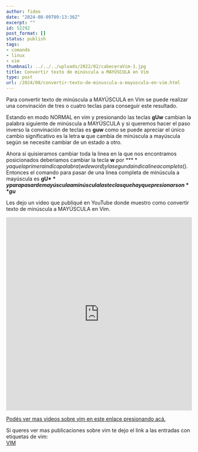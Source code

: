 ```yaml
---
author: fideo
date: "2024-08-09T09:13:36Z"
excerpt: ""
id: 52292
post_format: []
status: publish
tags:
- comando
- linux
- vim
thumbnail: ../../../uploads/2022/02/cabeceraVim-1.jpg
title: Convertir texto de minúscula a MAYÚSCULA en Vim
type: post
url: /2024/08/convertir-texto-de-minuscula-a-mayuscula-en-vim.html
---
```

Para convertir texto de minúscula a MAYÚSCULA en Vim se puede realizar una convinación de tres o cuatro teclas para conseguir este resultado.
<!--more-->
Estando en modo NORMAL en vim y presionando las teclas **gUw** cambian la palabra siguiente de minúscula a MAYÚSCULA y si queremos hacer el paso inverso la convinación de teclas es **guw** como se puede apreciar el único cambio significativo es la letra **u** que cambia de minúscula a mayúscula según se necesite cambiar de un estado a otro.

Ahora si quisieramos cambiar toda la linea en la que nos encontramos posicionados deberíamos cambiar la tecla **w** por **$** ya que la primera indica palabra (w de word) y la segunda indica linea completa ($).  
Entonces el comando para pasar de una linea completa de minúscula a mayúscula es **gU$** y para pasar de mayúscula a minúscula las teclas que hay que presionar son **gu$**

Les dejo un video que publiqué en YouTube donde muestro como convertir texto de minúscula a MAYÚSCULA en Vim.

<iframe allow="accelerometer; autoplay; clipboard-write; encrypted-media; gyroscope; picture-in-picture; web-share" allowfullscreen="" frameborder="0" height="525" loading="lazy" referrerpolicy="strict-origin-when-cross-origin" src="https://www.youtube.com/embed/67I9Y5bw2o0?feature=oembed" title="Cambiar texto a minúscula o MAYÚSCULA en VIM" width="100%"></iframe>

<a href="https://youtube.com/playlist?list=PLEwU9ammVfH8b0g6pRuV6OggPw0Mxuhqm&si=miXN869jnHjbhiS6" target="_blank">Podés ver mas videos sobre vim en este enlace presionando acá.</a>

Si queres ver mas publicaciones sobre vim te dejo el link a las entradas con etiquetas de vim:  
[VIM](/tags/#vim)
